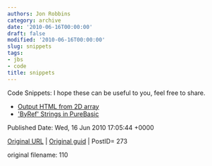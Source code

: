 ```yaml
---
authors: Jon Robbins
category: archive
date: '2010-06-16T00:00:00'
draft: false
modified: '2010-06-16T00:00:00'
slug: snippets
tags:
- jbs
- code
title: snippets
---
```


Code Snippets:
I hope these can be useful to you, feel free to share.

- [Output HTML from 2D array](http://www.purebasic.fr/english/viewtopic.php?f=12&amp;t=41768)
- ['ByRef' Strings in PureBasic](http://www.purebasic.fr/english/viewtopic.php?f=13&amp;t=36831&amp;p=326845#p326845)



Published Date: Wed, 16 Jun 2010 17:05:44 +0000 

[Original URL](http://factorq.net/code/snippets/) | [Original guid](http://factorq.net/) | PostID= 273

 original filename: 110
